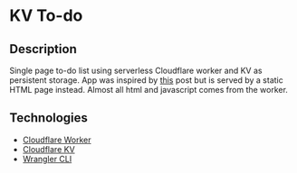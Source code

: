 # KV To-do

## Description
Single page to-do list using serverless Cloudflare worker and KV as persistent storage. App was inspired by [this](https://developers.cloudflare.com/workers/tutorials/build-a-jamstack-app/) post but is served by a static HTML page instead. Almost all html and javascript comes from the worker. 

## Technologies
- [Cloudflare Worker](https://workers.cloudflare.com/)
- [Cloudflare KV](https://developers.cloudflare.com/kv/)
- [Wrangler CLI](https://developers.cloudflare.com/workers/wrangler/)
